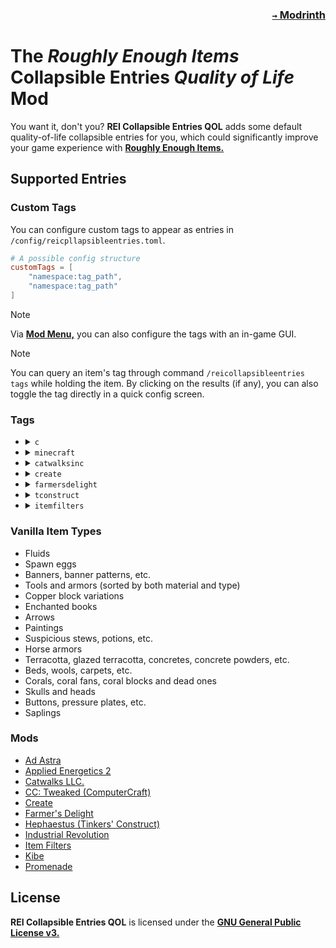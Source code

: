 ### <p align=right>[`→` Modrinth](https://modrinth.com/mod/rei-collapsible-entries)</p>

# The *Roughly Enough Items* Collapsible Entries *Quality of Life* Mod

You want it, don't you? **REI Collapsible Entries QOL** adds some default quality-of-life collapsible entries for you, which could significantly improve your game experience with **[Roughly Enough Items.](https://modrinth.com/mod/rei)**

## Supported Entries

### Custom Tags

You can configure custom tags to appear as entries in `/config/reicpllapsibleentries.toml`.

```toml
# A possible config structure
customTags = [
    "namespace:tag_path",
    "namespace:tag_path"
]
```

> [!NOTE]
> Via **[Mod Menu,](https://modrinth.com/mod/modmenu)** you can also configure the tags with an in-game GUI.

> [!NOTE]
> You can query an item's tag through command `/reicollapsibleentries tags` while holding the item. By clicking on the results (if any), you can also toggle the tag directly in a quick config screen.

### Tags

<ul>
<li>
<details>
  <summary><code>c</code></summary>
  <code>#c:shulker_boxes</code>
  <code>#c:ores</code>
  <code>#c:dyes</code>
  <code>#c:glass_blocks</code>
  <code>#c:glass_panes</code>
</details>
</li>

<li>
<details>
  <summary><code>minecraft</code></summary>
  <code>#minecraft:carpets</code>
  <code>#minecraft:beds</code>
  <code>#minecraft:banners</code>
  <code>#minecraft:candles</code>
  <code>#minecraft:music_discs</code>
  <code>#minecraft:leaves</code>
  <code>#minecraft:signs</code>
  <code>#minecraft:hanging_signs</code>
  <code>#minecraft:logs</code>
  <code>#minecraft:planks</code>
  <code>#minecraft:stairs</code>
  <code>#minecraft:slabs</code>
  <code>#minecraft:doors</code>
  <code>#minecraft:trapdoors</code>
  <code>#minecraft:fence_gates</code>
  <code>#minecraft:boats</code>
  <code>#minecraft:walls</code>
  <code>#minecraft:fences</code>
  <code>#minecraft:trim_templates</code>
  <code>#minecraft:decorated_pot_sherds</code>
  <code>#minecraft:swords</code>
  <code>#minecraft:shovels</code>
  <code>#minecraft:pickaxes</code>
  <code>#minecraft:axes</code>
  <code>#minecraft:hoes</code>
  <code>#minecraft:small_flowers</code>
  <code>#minecraft:tall_flowers</code>
  <code>#minecraft:rails</code>
  <code>#minecraft:saplings</code>
</details>
</li>

<li>
<details>
  <summary><code>catwalksinc</code></summary>
  <code>#catwalksinc:filled_paint_rolls</code>
</details>
</li>

<li>
<details>
  <summary><code>create</code></summary>
  <code>#create:toolboxes</code>
  <code>#create:seats</code>
  <ul>
  <li>
  <details>
    <summary><code>create:stonetypes</code></summary>
    <code>#create:stone_types/veridium</code>
    <code>#create:stone_types/scorchia</code>
    <code>#create:stone_types/scoria</code>
    <code>#create:stone_types/ochrum</code>
    <code>#create:stone_types/limestone</code>
    <code>#create:stone_types/crimsite</code>
    <code>#create:stone_types/asurine</code>
    <code>#create:stone_types/tuff</code>
    <code>#create:stone_types/deepslate</code>
    <code>#create:stone_types/dripstone</code>
    <code>#create:stone_types/calcite</code>
    <code>#create:stone_types/andesite</code>
    <code>#create:stone_types/diorite</code>
    <code>#create:stone_types/granite</code>
  </details>
  </li>
  </ul>
</details>
</li>

<li>
<details>
  <summary><code>farmersdelight</code></summary>
  <code>#farmersdelight:canvas_signs</code>
</details>
</li>

<li>
<details>
  <summary><code>tconstruct</code></summary>
  <code>#tconstruct:foundry</code>
  <code>#tconstruct:smeltery</code>
  <ul>
  <li>
  <details>
    <summary><code>tconstruct:casts</code></summary>
    <code>#tconstruct:casts/red_sand</code>
    <code>#tconstruct:casts/sand</code>
    <code>#tconstruct:casts/gold</code>
  </details>
  </li>
  </ul>
</details>
</li>

<li>
<details>
  <summary><code>itemfilters</code></summary>
  <code>#itemfilters:filters</code>
</details>
</li>
</ul>

### Vanilla Item Types

- Fluids
- Spawn eggs
- Banners, banner patterns, etc.
- Tools and armors (sorted by both material and type)
- Copper block variations
- Enchanted books
- Arrows
- Paintings
- Suspicious stews, potions, etc.
- Horse armors
- Terracotta, glazed terracotta, concretes, concrete powders, etc.
- Beds, wools, carpets, etc.
- Corals, coral fans, coral blocks and dead ones
- Skulls and heads
- Buttons, pressure plates, etc.
- Saplings

### Mods

- [Ad Astra](https://modrinth.com/mod/ad-astra)
- [Applied Energetics 2](https://modrinth.com/mod/ae2)
- [Catwalks LLC.](https://modrinth.com/mod/catwalks-llc)
- [CC: Tweaked (ComputerCraft)](https://modrinth.com/mod/cc-tweaked)
- [Create](https://modrinth.com/mod/create-fabric)
- [Farmer's Delight](https://modrinth.com/mod/farmers-delight-fabric)
- [Hephaestus (Tinkers' Construct)](https://modrinth.com/mod/hephaestus)
- [Industrial Revolution](https://www.curseforge.com/minecraft/mc-mods/industrial-revolution)
- [Item Filters](https://www.curseforge.com/minecraft/mc-mods/item-filters)
- [Kibe](https://modrinth.com/mod/kibe)
- [Promenade](https://modrinth.com/mod/promenade)

## License

**REI Collapsible Entries QOL** is licensed under the **[GNU General Public License v3.](LICENSE)**
